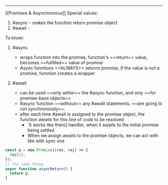 ***
[[Promises & Asynchronous]]
Special values:
1. #async - makes the function return promise object 
2. #await - 

To know:
1. #async 
	- wraps function into the promise, function's ==return== value, becomes ==fulfilled== value of promise  
	- Async functions ==ALWAYS== returns promise, if the value is not a promise, function creates a wrapper 

2. #await 
	- can be used ==only within== the #async function, and only ==for promise-base objects==
	- #async function ==without== any #await statements, ==are going to run synchronously==.  
	- after each time #await is assigned to the promise object, the function *awaits* for this line of code to be resolved
		- `It works like then() handler, when it awaits to the initial promise being settled
		- When we assign awaits to the promise objects, we can act with like with sync one

```ts
const p = new Promise((res, rej) => {
  res(1);
});
// the same thing 
async function asyncReturn() {
  return p;
}
```